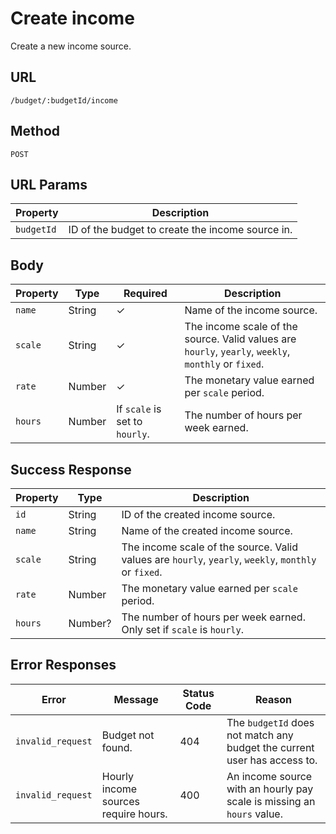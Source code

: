 # Create income

Create a new income source.

## URL

`/budget/:budgetId/income`

## Method

`POST`

## URL Params

| Property   | Description                                      |
| ---------- | ------------------------------------------------ |
| `budgetId` | ID of the budget to create the income source in. |

## Body

| Property | Type   | Required                       | Description                                                                                          |
| -------- | ------ | ------------------------------ | ---------------------------------------------------------------------------------------------------- |
| `name`   | String | ✓                              | Name of the income source.                                                                           |
| `scale`  | String | ✓                              | The income scale of the source. Valid values are `hourly`, `yearly`, `weekly`, `monthly` or `fixed`. |
| `rate`   | Number | ✓                              | The monetary value earned per `scale` period.                                                        |
| `hours`  | Number | If `scale` is set to `hourly`. | The number of hours per week earned.                                                                 |

## Success Response

| Property | Type    | Description                                                                                          |
| -------- | ------- | ---------------------------------------------------------------------------------------------------- |
| `id`     | String  | ID of the created income source.                                                                     |
| `name`   | String  | Name of the created income source.                                                                   |
| `scale`  | String  | The income scale of the source. Valid values are `hourly`, `yearly`, `weekly`, `monthly` or `fixed`. |
| `rate`   | Number  | The monetary value earned per `scale` period.                                                        |
| `hours`  | Number? | The number of hours per week earned. Only set if `scale` is `hourly`.                                |

## Error Responses

| Error             | Message                              | Status Code | Reason                                                                   |
| ----------------- | ------------------------------------ | ----------- | ------------------------------------------------------------------------ |
| `invalid_request` | Budget not found.                    | 404         | The `budgetId` does not match any budget the current user has access to. |
| `invalid_request` | Hourly income sources require hours. | 400         | An income source with an hourly pay scale is missing an `hours` value.   |
